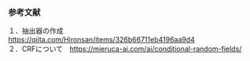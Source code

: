### 参考文献<br>
１．抽出器の作成　<https://qiita.com/Hironsan/items/326b66711eb4196aa9d4><br>
２．CRFについて　<https://mieruca-ai.com/ai/conditional-random-fields/><br>
